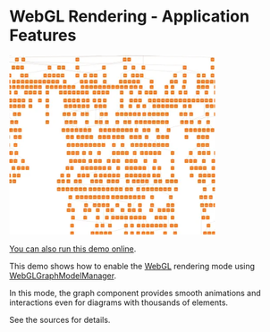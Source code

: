<!--
 //////////////////////////////////////////////////////////////////////////////
 // @license
 // This file is part of yFiles for HTML.
 // Use is subject to license terms.
 //
 // Copyright (c) by yWorks GmbH, Vor dem Kreuzberg 28,
 // 72070 Tuebingen, Germany. All rights reserved.
 //
 //////////////////////////////////////////////////////////////////////////////
-->
# WebGL Rendering - Application Features

<img src="../../../doc/demo-thumbnails/webgl-rendering.webp" alt="demo-thumbnail" height="320"/>

[You can also run this demo online](https://www.yfiles.com/demos/application-features/webgl-rendering/).

This demo shows how to enable the [WebGL](https://docs.yworks.com/yfileshtml/#/dguide/webgl2) rendering mode using [WebGLGraphModelManager](https://docs.yworks.com/yfileshtml/#/api/WebGLGraphModelManager).

In this mode, the graph component provides smooth animations and interactions even for diagrams with thousands of elements.

See the sources for details.
